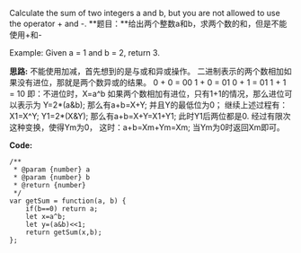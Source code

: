 Calculate the sum of two integers a and b, but you are not allowed to use the operator + and -.
**题目：**给出两个整数a和b，求两个数的和，但是不能使用+和-

Example:
Given a = 1 and b = 2, return 3.

**思路:**
不能使用加减，首先想到的是与或和异或操作。
二进制表示的两个数相加如果没有进位，那就是两个数异或的结果。
0 + 0 = 00 
1 + 0 = 01 
0 + 1 = 01 
1 + 1 = 10
即：不进位时，X=a^b
如果两个数相加有进位，只有1+1的情况，那么进位可以表示为
Y=2*(a&b); 
那么有a+b=X+Y;
并且Y的最低位为0；
继续上述过程有：
X1=X^Y;
Y1=2*(X&Y);
那么有a+b=X+Y=X1+Y1;
此时Y1后两位都是0.
经过有限次这种变换，使得Ym为0，
这时：a+b=Xm+Ym=Xm;
当Ym为0时返回Xm即可。

**Code:**

	/**
	 * @param {number} a
	 * @param {number} b
	 * @return {number}
	 */
	var getSum = function(a, b) {
	    if(b==0) return a;
		let x=a^b;
		let y=(a&b)<<1;
		return getSum(x,b);
	};